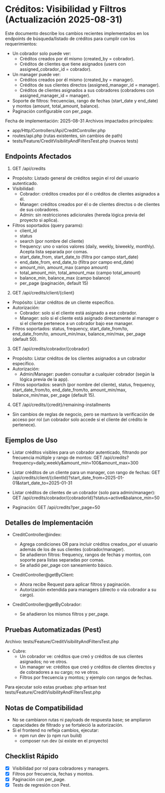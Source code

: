 # Créditos: Visibilidad y Filtros (Actualización 2025-08-31)

Este documento describe los cambios recientes implementados en los endpoints de búsqueda/listado de créditos para cumplir con los requerimientos:

- Un cobrador solo puede ver:
  - Créditos creados por él mismo (created_by = cobrador).
  - Créditos de clientes que tiene asignados (users con assigned_cobrador_id = cobrador).
- Un manager puede ver:
  - Créditos creados por él mismo (created_by = manager).
  - Créditos de sus clientes directos (assigned_manager_id = manager).
  - Créditos de clientes asignados a sus cobradores (cobradores con assigned_manager_id = manager).
- Soporte de filtros: frecuencias, rango de fechas (start_date y end_date) y montos (amount, total_amount, balance).
- Paginación configurable con per_page.

Fecha de implementación: 2025-08-31
Archivos impactados principales:
- app/Http/Controllers/Api/CreditController.php
- routes/api.php (rutas existentes, sin cambios de path)
- tests/Feature/CreditVisibilityAndFiltersTest.php (nuevos tests)

## Endpoints Afectados

1) GET /api/credits
- Propósito: Listado general de créditos según el rol del usuario autenticado.
- Visibilidad:
  - Cobrador: créditos creados por él o créditos de clientes asignados a él.
  - Manager: créditos creados por él o de clientes directos o de clientes de sus cobradores.
  - Admin: sin restricciones adicionales (hereda lógica previa del proyecto si aplica).
- Filtros soportados (query params):
  - client_id
  - status
  - search (por nombre del cliente)
  - frequency: uno o varios valores (daily, weekly, biweekly, monthly). Acepta lista separada por comas.
  - start_date_from, start_date_to (filtra por campo start_date)
  - end_date_from, end_date_to (filtra por campo end_date)
  - amount_min, amount_max (campo amount)
  - total_amount_min, total_amount_max (campo total_amount)
  - balance_min, balance_max (campo balance)
  - per_page (paginación, default 15)

2) GET /api/credits/client/{client}
- Propósito: Listar créditos de un cliente específico.
- Autorización:
  - Cobrador: solo si el cliente está asignado a ese cobrador.
  - Manager: solo si el cliente está asignado directamente al manager o si el cliente pertenece a un cobrador bajo ese manager.
- Filtros soportados: status, frequency, start_date_from/to, end_date_from/to, amount_min/max, balance_min/max, per_page (default 50).

3) GET /api/credits/cobrador/{cobrador}
- Propósito: Listar créditos de los clientes asignados a un cobrador específico.
- Autorización:
  - Admin/Manager: pueden consultar a cualquier cobrador (según la lógica previa de la app).
- Filtros soportados: search (por nombre del cliente), status, frequency, start_date_from/to, end_date_from/to, amount_min/max, balance_min/max, per_page (default 15).

4) GET /api/credits/{credit}/remaining-installments
- Sin cambios de reglas de negocio, pero se mantuvo la verificación de acceso por rol (un cobrador solo accede si el cliente del crédito le pertenece).

## Ejemplos de Uso

- Listar créditos visibles para un cobrador autenticado, filtrando por frecuencia múltiple y rango de montos:
  GET /api/credits?frequency=daily,weekly&amount_min=100&amount_max=300

- Listar créditos de un cliente para un manager, con rango de fechas:
  GET /api/credits/client/{clientId}?start_date_from=2025-01-01&start_date_to=2025-01-31

- Listar créditos de clientes de un cobrador (solo para admin/manager):
  GET /api/credits/cobrador/{cobradorId}?status=active&balance_min=50

- Paginación:
  GET /api/credits?per_page=50

## Detalles de Implementación

- CreditController@index:
  - Agrega condiciones OR para incluir créditos creados_por el usuario además de los de sus clientes (cobrador/manager).
  - Se añadieron filtros: frequency, rangos de fechas y montos, con soporte para listas separadas por comas.
  - Se añadió per_page con saneamiento básico.

- CreditController@getByClient:
  - Ahora recibe Request para aplicar filtros y paginación.
  - Autorización extendida para managers (directo o vía cobrador a su cargo).

- CreditController@getByCobrador:
  - Se añadieron los mismos filtros y per_page.

## Pruebas Automatizadas (Pest)

Archivo: tests/Feature/CreditVisibilityAndFiltersTest.php
- Cubre:
  - Un cobrador ve: créditos que creó y créditos de sus clientes asignados; no ve otros.
  - Un manager ve: créditos que creó y créditos de clientes directos y de cobradores a su cargo; no ve otros.
  - Filtros por frecuencia y montos; y ejemplo con rangos de fechas.

Para ejecutar solo estas pruebas:
  php artisan test tests/Feature/CreditVisibilityAndFiltersTest.php

## Notas de Compatibilidad
- No se cambiaron rutas ni payloads de respuesta base; se ampliaron capacidades de filtrado y se fortaleció la autorización.
- Si el frontend no refleja cambios, ejecutar:
  - npm run dev (o npm run build)
  - composer run dev (si existe en el proyecto)

## Checklist Rápido
- [x] Visibilidad por rol para cobradores y managers.
- [x] Filtros por frecuencia, fechas y montos.
- [x] Paginación con per_page.
- [x] Tests de regresión con Pest.

